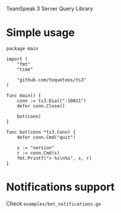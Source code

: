 TeamSpeak 3 Server Query Library

# Simple usage

    package main

    import (
        "fmt"
        "time"

        "github.com/toqueteos/ts3"
    )

    func main() {
        conn := ts3.Dial(":10011")
        defer conn.Close()

        bot(conn)
    }

    func bot(conn *ts3.Conn) {
        defer conn.Cmd("quit")

        s := "version"
        r := conn.Cmd(s)
        fmt.Printf("> %s\n%s", s, r)
    }

# Notifications support

Check `examples/bot_notifications.go`
